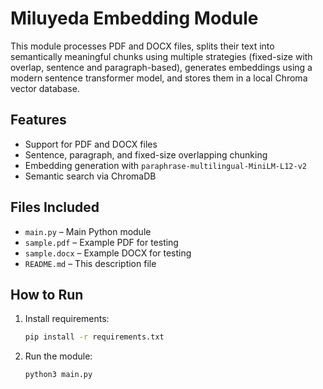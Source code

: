 # Miluyeda Embedding Module

This module processes PDF and DOCX files, splits their text into semantically meaningful chunks using multiple strategies (fixed-size with overlap, sentence and paragraph-based), generates embeddings using a modern sentence transformer model, and stores them in a local Chroma vector database.

## Features
- Support for PDF and DOCX files
- Sentence, paragraph, and fixed-size overlapping chunking
- Embedding generation with `paraphrase-multilingual-MiniLM-L12-v2`
- Semantic search via ChromaDB

## Files Included
- `main.py` – Main Python module
- `sample.pdf` – Example PDF for testing
- `sample.docx` – Example DOCX for testing
- `README.md` – This description file

## How to Run
1. Install requirements:
   ```bash
   pip install -r requirements.txt
2. Run the module:
   ```bash
   python3 main.py
